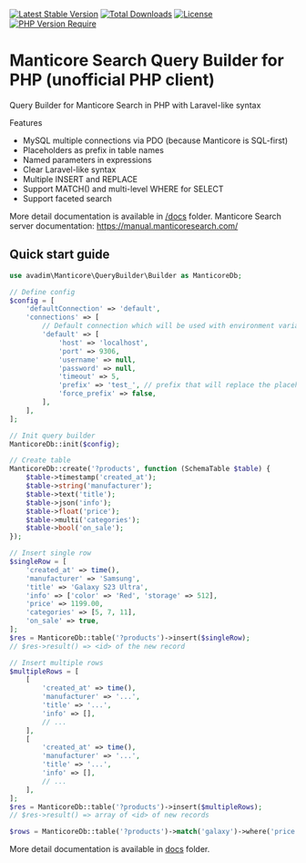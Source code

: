 [![Latest Stable Version](http://poser.pugx.org/avadim/manticore-query-builder-php/v)](https://packagist.org/packages/avadim/manticore-query-builder-php) 
[![Total Downloads](http://poser.pugx.org/avadim/manticore-query-builder-php/downloads)](https://packagist.org/packages/avadim/manticore-query-builder-php) 
[![License](http://poser.pugx.org/avadim/manticore-query-builder-php/license)](https://packagist.org/packages/avadim/manticore-query-builder-php) 
[![PHP Version Require](http://poser.pugx.org/avadim/manticore-query-builder-php/require/php)](https://packagist.org/packages/avadim/manticore-query-builder-php)

# Manticore Search Query Builder for PHP (unofficial PHP client)

Query Builder for Manticore Search in PHP with Laravel-like syntax

Features
* MySQL multiple connections via PDO (because Manticore is SQL-first)
* Placeholders as prefix in table names
* Named parameters in expressions
* Clear Laravel-like syntax
* Multiple INSERT and REPLACE
* Support MATCH() and multi-level WHERE for SELECT
* Support faceted search

More detail documentation is available in [/docs](/docs/README.md) folder.
Manticore Search server documentation: https://manual.manticoresearch.com/

## Quick start guide

```php
use avadim\Manticore\QueryBuilder\Builder as ManticoreDb;

// Define config
$config = [
    'defaultConnection' => 'default',
    'connections' => [
        // Default connection which will be used with environment variables
        'default' => [
            'host' => 'localhost',
            'port' => 9306,
            'username' => null,
            'password' => null,
            'timeout' => 5,
            'prefix' => 'test_', // prefix that will replace the placeholder "?<table_name>"
            'force_prefix' => false,
        ],
    ],
];

// Init query builder
ManticoreDb::init($config);

// Create table
ManticoreDb::create('?products', function (SchemaTable $table) {
    $table->timestamp('created_at');
    $table->string('manufacturer'); 
    $table->text('title'); 
    $table->json('info'); 
    $table->float('price'); 
    $table->multi('categories'); 
    $table->bool('on_sale'); 
});

// Insert single row
$singleRow = [
    'created_at' => time(),
    'manufacturer' => 'Samsung',
    'title' => 'Galaxy S23 Ultra',
    'info' => ['color' => 'Red', 'storage' => 512],
    'price' => 1199.00,
    'categories' => [5, 7, 11],
    'on_sale' => true,
];
$res = ManticoreDb::table('?products')->insert($singleRow);
// $res->result() => <id> of the new record

// Insert multiple rows
$multipleRows = [
    [
        'created_at' => time(),
        'manufacturer' => '...',
        'title' => '...',
        'info' => [],
        // ...
    ],
    [
        'created_at' => time(),
        'manufacturer' => '...',
        'title' => '...',
        'info' => [],
        // ...
    ],
];
$res = ManticoreDb::table('?products')->insert($multipleRows);
// $res->result() => array of <id> of new records

$rows = ManticoreDb::table('?products')->match('galaxy')->where('price', '>', 1100)->get();
```

More detail documentation is available in [docs](/docs/README.md) folder.


